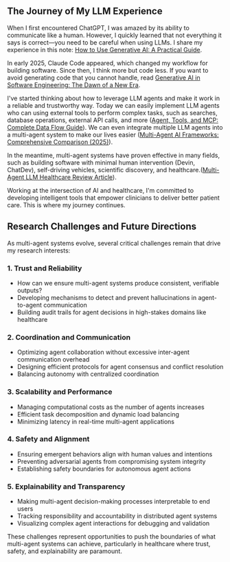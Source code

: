 
## The Journey of My LLM Experience

When I first encountered ChatGPT, I was amazed by its ability to communicate like a human. However, I quickly learned that not everything it says is correct—you need to be careful when using LLMs. I share my experience in this note: [How to Use Generative AI: A Practical Guide](effective_ai_prompting_guide.md).

In early 2025, Claude Code appeared, which changed my workflow for building software. Since then, I think more but code less. If you want to avoid generating code that you cannot handle, read [Generative AI in Software Engineering: The Dawn of a New Era](generative_ai_in_software_engineering.md).

I've started thinking about how to leverage LLM agents and make it work in a reliable and trustworthy way. Today we can easily implement LLM agents who can using external tools to perform complex tasks, such as searches, database operations, external API calls, and more ([Agent, Tools, and MCP: Complete Data Flow Guide](agent_tools_dataflow.md)). We can even integrate multiple LLM agents into a multi-agent system to make our lives easier ([Multi-Agent AI Frameworks: Comprehensive Comparison (2025)](multi_agent_frameworks_comparison.md)).

In the meantime, multi-agent systems have proven effective in many fields, such as building software with minimal human intervention (Devin, ChatDev), self-driving vehicles, scientific discovery, and healthcare.([Multi-Agent LLM Healthcare Review Article](Multi-Agent_LLM_Healthcare_Review_Article.md)).

Working at the intersection of AI and healthcare, I'm committed to developing intelligent tools that empower clinicians to deliver better patient care. This is where my journey continues.

## Research Challenges and Future Directions

As multi-agent systems evolve, several critical challenges remain that drive my research interests:

### 1. Trust and Reliability
- How can we ensure multi-agent systems produce consistent, verifiable outputs?
- Developing mechanisms to detect and prevent hallucinations in agent-to-agent communication
- Building audit trails for agent decisions in high-stakes domains like healthcare

### 2. Coordination and Communication
- Optimizing agent collaboration without excessive inter-agent communication overhead
- Designing efficient protocols for agent consensus and conflict resolution
- Balancing autonomy with centralized coordination

### 3. Scalability and Performance
- Managing computational costs as the number of agents increases
- Efficient task decomposition and dynamic load balancing
- Minimizing latency in real-time multi-agent applications

### 4. Safety and Alignment
- Ensuring emergent behaviors align with human values and intentions
- Preventing adversarial agents from compromising system integrity
- Establishing safety boundaries for autonomous agent actions

### 5. Explainability and Transparency
- Making multi-agent decision-making processes interpretable to end users
- Tracking responsibility and accountability in distributed agent systems
- Visualizing complex agent interactions for debugging and validation


These challenges represent opportunities to push the boundaries of what multi-agent systems can achieve, particularly in healthcare where trust, safety, and explainability are paramount.

